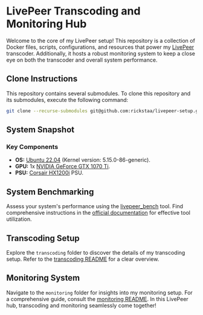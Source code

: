# LivePeer Transcoding and Monitoring Hub

Welcome to the core of my LivePeer setup! This repository is a collection of Docker files, scripts, configurations, and resources that power my [LivePeer](https://livepeer.org/) transcoder. Additionally, it hosts a robust monitoring system to keep a close eye on both the transcoder and overall system performance.

## Clone Instructions

This repository contains several submodules. To clone this repository and its submodules, execute the following command:

```bash
git clone --recurse-submodules git@github.com:rickstaa/livepeer-setup.git
```

## System Snapshot

### Key Components

- **OS:** [Ubuntu 22.04](https://releases.ubuntu.com/jammy/) (Kernel version: 5.15.0-86-generic).
- **GPU:** 1x [NVIDIA GeForce GTX 1070 Ti](https://www.nvidia.com/en-us/geforce/news/nvidia-geforce-gtx-1070-ti/).
- **PSU:** [Corsair HX1200i](https://www.corsair.com/us/en/p/psu/cp-9020070-na/hxi-series-hx1200i-high-performance-atx-power-supply-1200-watt-80-plus-platinum-certified-psu-cp-9020070-na) PSU.

## System Benchmarking

Assess your system's performance using the [livepeer_bench](https://github.com/livepeer/go-livepeer/blob/master/cmd/livepeer_bench/livepeer_bench.go) tool. Find comprehensive instructions in the [official documentation](https://docs.livepeer.org/orchestrators/guides/benchmark-transcoding) for effective tool utilization.

## Transcoding Setup

Explore the `transcoding` folder to discover the details of my transcoding setup. Refer to the [transcoding README](transcoding/README.md) for a clear overview.

## Monitoring System

Navigate to the `monitoring` folder for insights into my monitoring setup. For a comprehensive guide, consult the [monitoring README](monitoring/README.md). In this LivePeer hub, transcoding and monitoring seamlessly come together!
